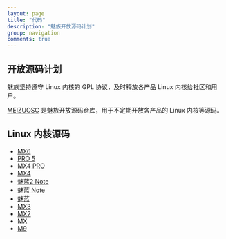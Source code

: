 ```yaml
---
layout: page
title: "代码"
description: "魅族开放源码计划"
group: navigation
comments: true
---
```


## 开放源码计划

魅族坚持遵守 Linux 内核的 GPL 协议，及时释放各产品 Linux 内核给社区和用户。

[MEIZUOSC](http://github.com/meizuosc) 是魅族开放源码仓库，用于不定期开放各产品的 Linux 内核等源码。

## Linux 内核源码

* [MX6](https://github.com/meizuosc/m685)
* [PRO 5](https://github.com/meizuosc/m576)
* [MX4 PRO](https://github.com/meizuosc/m462)
* [MX4](https://github.com/meizuosc/m75)
* [魅蓝2 Note](https://github.com/meizuosc/m571)
* [魅蓝 Note](https://github.com/meizuosc/m463)
* [魅蓝](https://github.com/meizuosc/m463)
* [MX3](https://github.com/meizuosc/m35x)
* [MX2](https://github.com/meizuosc/m040)
* [MX](https://github.com/meizuosc/m03x)
* [M9](https://github.com/meizuosc/m9)
